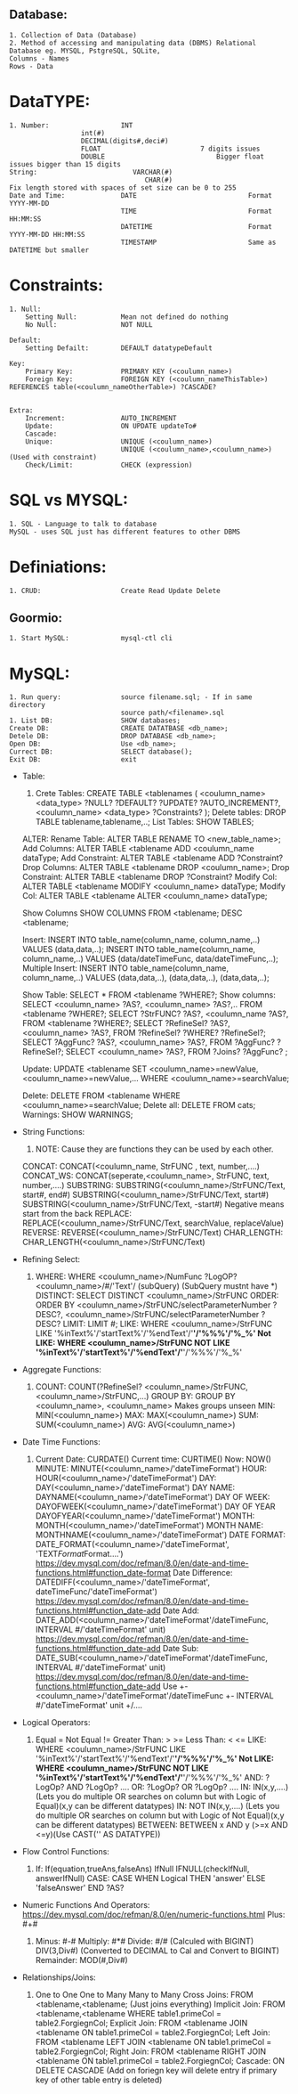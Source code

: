 ## Database:

    1. Collection of Data (Database)
    2. Method of accessing and manipulating data (DBMS) Relational Database eg. MYSQL, PstgreSQL, SQLite,
    Columns - Names
    Rows - Data

# DataTYPE:

    1. Number:					INT
                      int(#)
                      DECIMAL(digits#,deci#)
                      FLOAT							7 digits issues
                      DOUBLE							Bigger float issues bigger than 15 digits
    String:						   VARCHAR(#)
    							      CHAR(#)							Fix length stored with spaces of set size can be 0 to 255
    Date and Time:				DATE							Format YYYY-MM-DD
    							TIME							Format HH:MM:SS
    							DATETIME						Format YYYY-MM-DD HH:MM:SS
    							TIMESTAMP						Same as DATETIME but smaller

# Constraints:

    1. Null:
    	Setting Null:			Mean not defined do nothing
    	No Null:				NOT NULL

    Default:
    	Setting Defailt:		DEFAULT datatypeDefault

    Key:
    	Primary Key:			PRIMARY KEY (<coulumn_name>)
    	Foreign Key:			FOREIGN KEY (<coulumn_nameThisTable>) REFERENCES table(<coulumn_nameOtherTable>) ?CASCADE?


    Extra:
    	Increment:				AUTO_INCREMENT
    	Update:					ON UPDATE updateTo#
    	Cascade:
    	Unique:					UNIQUE (<coulumn_name>)
    							UNIQUE (<coulumn_name>,<coulumn_name>) 														(Used with constraint)
    	Check/Limit:			CHECK (expression)

# SQL vs MYSQL:

    1. SQL - Language to talk to database
    MySQL - uses SQL just has different features to other DBMS

# Definiations:

    1. CRUD:					Create Read Update Delete

## Goormio:

    1. Start MySQL:				mysql-ctl cli

# MySQL:

    1. Run query:				source filename.sql; - If in same directory
    							source path/<filename>.sql
    1. List DB:					SHOW databases;
    Create DB:					CREATE DATATBASE <db_name>;
    Detele DB:					DROP DATABASE <db_name>;
    Open DB:					Use <db_name>;
    Currect DB:					SELECT database();
    Exit DB:					exit

- Table:

  1.  Crete Tables: CREATE TABLE <tablenames
      (
      <coulumn_name> <data_type> ?NULL? ?DEFAULT? ?UPDATE? ?AUTO_INCREMENT?,
      <coulumn_name> <data_type>
      ?Constraints?
      );
      Delete tables: DROP TABLE tablename,tablename,..;
      List Tables: SHOW TABLES;

  ALTER:
  Rename Table: ALTER TABLE <tablename> RENAME TO <new_table_name>;
  Add Columns: ALTER TABLE <tablename ADD <coulumn_name dataType;
  Add Constraint: ALTER TABLE <tablename ADD ?Constraint?
  Drop Columns: ALTER TABLE <tablename DROP <coulumn_name>;
  Drop Constraint: ALTER TABLE <tablename DROP ?Constraint?
  Modify Col: ALTER TABLE <tablename MODIFY <coulumn_name> dataType;
  Modify Col: ALTER TABLE <tablename ALTER <coulumn_name> dataType;

  Show Columns SHOW COLUMNS FROM <tablename;
  DESC <tablename;

  Insert: INSERT INTO table_name(column_name, column_name,..) VALUES (data,data,..);
  INSERT INTO table_name(column_name, column_name,..) VALUES (data/dateTimeFunc, data/dateTimeFunc,..);
  Multiple Insert: INSERT INTO table_name(column_name, column_name,..) VALUES (data,data,..), (data,data,..), (data,data,..);

  Show Table: SELECT \* FROM <tablename ?WHERE?;
  Show columns: SELECT <coulumn_name> ?AS?, <coulumn_name> ?AS?,.. FROM <tablename ?WHERE?;
  SELECT ?StrFUNC? ?AS?, <coulumn_name ?AS?, FROM <tablename ?WHERE?;
  SELECT ?RefineSel? ?AS?, <coulumn_name> ?AS?, FROM <tablename> ?RefineSel? ?WHERE? ?RefineSel?;
  SELECT ?AggFunc? ?AS?, <coulumn_name> ?AS?, FROM <tablename> ?AggFunc? ?RefineSel?;
  SELECT <coulumn_name> ?AS?, FROM ?Joins? ?AggFunc? ;

  Update: UPDATE <tablename SET <coulumn_name>=newValue, <coulumn_name>=newValue,... WHERE <coulumn_name>=searchValue;

  Delete: DELETE FROM <tablename WHERE <coulumn_name>=searchValue;
  Delete all: DELETE FROM cats;
  Warnings: SHOW WARNINGS;

- String Functions:

  1.  NOTE: Cause they are functions they can be used by each other.

  CONCAT: CONCAT(<coulumn_name, StrFUNC , text, number,....)
  CONCAT_WS: CONCAT(seperate,<coulumn_name>, StrFUNC, text, number,....)
  SUBSTRING: SUBSTRING(<coulumn_name>/StrFUNC/Text, start#, end#)
  SUBSTRING(<coulumn_name>/StrFUNC/Text, start#)
  SUBSTRING(<coulumn_name>/StrFUNC/Text, -start#) Negative means start from the back
  REPLACE: REPLACE(<coulumn_name>/StrFUNC/Text, searchValue, replaceValue)
  REVERSE: REVERSE(<coulumn_name>/StrFUNC/Text)
  CHAR_LENGTH: CHAR_LENGTH(<coulumn_name>/StrFUNC/Text)

- Refining Select:

  1.  WHERE: WHERE <coulumn_name>/NumFunc ?LogOP? <coulumn_name>/#/'Text'/ (subQuery) (SubQuery mustnt have \*)
      DISTINCT: SELECT DISTINCT <coulumn_name>/StrFUNC
      ORDER: ORDER BY <coulumn_name>/StrFUNC/selectParameterNumber ?DESC?, <coulumn_name>/StrFUNC/selectParameterNumber ?DESC?
      LIMIT: LIMIT #;
      LIKE: WHERE <coulumn_name>/StrFUNC LIKE '%inText%'/'startText%'/'%endText'/'**'/'%\%%'/'%\_%'
      Not LIKE: WHERE <coulumn_name>/StrFUNC NOT LIKE '%inText%'/'startText%'/'%endText'/'**'/'%\%%'/'%\_%'

- Aggregate Functions:

  1.  COUNT: COUNT(?RefineSel? <coulumn_name>/StrFUNC,<coulumn_name>/StrFUNC,...)
      GROUP BY: GROUP BY <coulumn_name>, <coulumn_name> Makes groups unseen
      MIN: MIN(<coulumn_name>)
      MAX: MAX(<coulumn_name>)
      SUM: SUM(<coulumn_name>)
      AVG: AVG(<coulumn_name>)

- Date Time Functions:

  1.  Current Date: CURDATE()
      Current time: CURTIME()
      Now: NOW()
      MINUTE: MINUTE(<coulumn_name>/'dateTimeFormat')
      HOUR: HOUR(<coulumn_name>/'dateTimeFormat')
      DAY: DAY(<coulumn_name>/'dateTimeFormat')
      DAY NAME: DAYNAME(<coulumn_name>/'dateTimeFormat')
      DAY OF WEEK: DAYOFWEEK(<coulumn_name>/'dateTimeFormat')
      DAY OF YEAR DAYOFYEAR(<coulumn_name>/'dateTimeFormat')
      MONTH: MONTH(<coulumn_name>/'dateTimeFormat')
      MONTH NAME: MONTHNAME(<coulumn_name>/'dateTimeFormat')
      DATE FORMAT: DATE_FORMAT(<coulumn_name>/'dateTimeFormat', 'TEXT$Format$Format....') https://dev.mysql.com/doc/refman/8.0/en/date-and-time-functions.html#function_date-format
      Date Difference: DATEDIFF(<coulumn_name>/'dateTimeFormat', dateTimeFunc/'dateTimeFormat') https://dev.mysql.com/doc/refman/8.0/en/date-and-time-functions.html#function_date-add
      Date Add: DATE_ADD(<coulumn_name>/'dateTimeFormat'/dateTimeFunc, INTERVAL #/'dateTimeFormat' unit) https://dev.mysql.com/doc/refman/8.0/en/date-and-time-functions.html#function_date-add
      Date Sub: DATE_SUB(<coulumn_name>/'dateTimeFormat'/dateTimeFunc, INTERVAL #/'dateTimeFormat' unit) https://dev.mysql.com/doc/refman/8.0/en/date-and-time-functions.html#function_date-add
      Use +- <coulumn_name>/'dateTimeFormat'/dateTimeFunc +- INTERVAL #/'dateTimeFormat' unit +/....

- Logical Operators:

  1.  Equal =
      Not Equal !=
      Greater Than: > >=
      Less Than: <
      <=
      LIKE: WHERE <coulumn_name>/StrFUNC LIKE '%inText%'/'startText%'/'%endText'/'**'/'%\%%'/'%\_%'
      Not LIKE: WHERE <coulumn_name>/StrFUNC NOT LIKE '%inText%'/'startText%'/'%endText'/'**'/'%\%%'/'%\_%'
      AND: ?LogOp? AND ?LogOp? ....
      OR: ?LogOp? OR ?LogOp? ....
      IN: IN(x,y,....) (Lets you do multiple OR searches on column but with Logic of Equal)(x,y can be different datatypes)
      IN: NOT IN(x,y,....) (Lets you do multiple OR searches on column but with Logic of Not Equal)(x,y can be different datatypes)
      BETWEEN: BETWEEN x AND y (>=x AND <=y)(Use CAST('' AS DATATYPE))

- Flow Control Functions:

  1.  If: If(equation,trueAns,falseAns)
      IfNull IFNULL(checkIfNull, answerIfNull)
      CASE: CASE
      WHEN Logical THEN 'answer'
      ELSE 'falseAnswer'
      END ?AS?

- Numeric Functions And Operators: https://dev.mysql.com/doc/refman/8.0/en/numeric-functions.html Plus: #+#

  1.  Minus: #-#
      Multiply: #\*#
      Divide: #/# (Calculed with BIGINT)
      DIV(3,Div#) (Converted to DECIMAL to Cal and Convert to BIGINT)
      Remainder: MOD(#,Div#)

- Relationships/Joins:
  1.  One to One
      One to Many
      Many to Many
      Cross Joins: FROM <tablename,<tablename; (Just joins everything)
      Implicit Join: FROM <tablename,<tablename WHERE table1.primeCol = table2.ForgiegnCol;
      Explicit Join: FROM <tablename JOIN <tablename ON table1.primeCol = table2.ForgiegnCol;
      Left Join: FROM <tablename LEFT JOIN <tablename ON table1.primeCol = table2.ForgiegnCol;
      Right Join: FROM <tablename RIGHT JOIN <tablename ON table1.primeCol = table2.ForgiegnCol;
      Cascade: ON DELETE CASCADE (Add on foriegn key will delete entry if primary key of other table entry is deleted)
